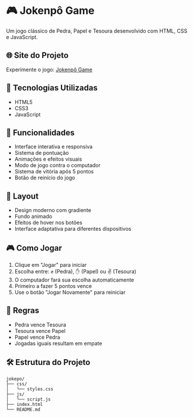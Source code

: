 # 🎮 Jokenpô Game

Um jogo clássico de Pedra, Papel e Tesoura desenvolvido com HTML, CSS e JavaScript.

## 🌐 Site do Projeto

Experimente o jogo: [Jokenpô Game](https://jokepojogo.netlify.app/)

## 🚀 Tecnologias Utilizadas

- HTML5
- CSS3
- JavaScript

## 🎯 Funcionalidades

- Interface interativa e responsiva
- Sistema de pontuação
- Animações e efeitos visuais
- Modo de jogo contra o computador
- Sistema de vitória após 5 pontos
- Botão de reinício do jogo

## 🎨 Layout

- Design moderno com gradiente
- Fundo animado
- Efeitos de hover nos botões
- Interface adaptativa para diferentes dispositivos

## 🎮 Como Jogar

1. Clique em "Jogar" para iniciar
2. Escolha entre: ✊ (Pedra), ✋ (Papel) ou ✌️ (Tesoura)
3. O computador fará sua escolha automaticamente
4. Primeiro a fazer 5 pontos vence
5. Use o botão "Jogar Novamente" para reiniciar

## 📌 Regras

- Pedra vence Tesoura
- Tesoura vence Papel
- Papel vence Pedra
- Jogadas iguais resultam em empate

## 🛠️ Estrutura do Projeto

```
jokepo/
├── css/
│   └── styles.css
├── js/
│   └── script.js
├── index.html
└── README.md
```